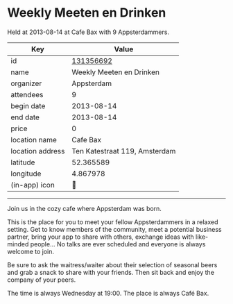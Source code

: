# Weekly Meeten en Drinken
Held at 2013-08-14 at Cafe Bax with 9 Appsterdammers.
        
|Key|Value
|---|---|
|id|[131356692](https://www.meetup.com/appsterdam/events/131356692/)|
|name|Weekly Meeten en Drinken|
|organizer|Appsterdam|
|attendees|9|
|begin date|2013-08-14|
|end date|2013-08-14|
|price|0|
|location name|Cafe Bax|
|location address|Ten Katestraat 119, Amsterdam|
|latitude|52.365589|
|longitude|4.867978|
|(in-app) icon|🍺|

---

Join us in the cozy cafe where Appsterdam was born.

This is the place for you to meet your fellow Appsterdammers in a relaxed setting. Get to know members of the community, meet a potential business partner, bring your app to share with others, exchange ideas with like-minded people... No talks are ever scheduled and everyone is always welcome to join.

Be sure to ask the waitress/waiter about their selection of seasonal beers and grab a snack to share with your friends. Then sit back and enjoy the company of your peers.

The time is always Wednesday at 19:00. The place is always Café Bax.


